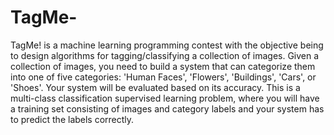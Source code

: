 TagMe-
======
TagMe! is a machine learning programming contest with the objective being to design algorithms for tagging/classifying a collection of images. Given a collection of images, you need to build a system that can categorize them into one of five categories: 'Human Faces', 'Flowers', 'Buildings', 'Cars', or 'Shoes'. Your system will be evaluated based on its accuracy. This is a multi-class classification supervised learning problem, where you will have a training set consisting of images and category labels and your system has to predict the labels correctly.
